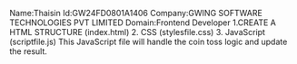 Name:Thaisin
Id:GW24FD0801A1406
Company:GWING SOFTWARE TECHNOLOGIES PVT LIMITED
Domain:Frontend Developer
1.CREATE A HTML STRUCTURE (index.html)
2. CSS (stylesfile.css)
3. JavaScript (scriptfile.js)
This JavaScript file will handle the coin toss logic and update the result.

